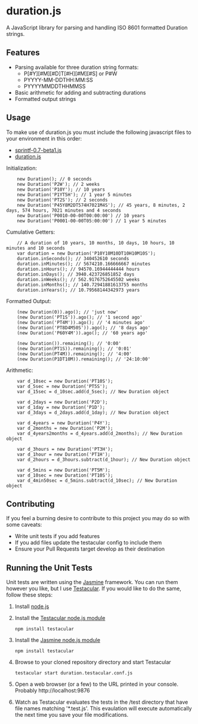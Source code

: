duration.js
=============================
A JavaScript library for parsing and handling ISO 8601 formatted Duration strings.


Features
-----------------------------
*  Parsing available for three duration string formats:
	*  P[#Y][#M][#D]T[#H][#M][#S]  or  P#W
	*  PYYYY-MM-DDTHH:MM:SS
	*  PYYYYMMDDTHHMMSS
*  Basic arithmetic for adding and subtracting durations
*  Formatted output strings


Usage
-----------------------------
To make use of duration.js you must include the following javascript files to your environment in this order:

*  [sprintf-0.7-beta1.js](js/vendor/sprintf-0.7-beta1.js)
*  [duration.js](js/duration.js)

Initialization:

		new Duration(); // 0 seconds
		new Duration('P2W'); // 2 weeks
		new Duration('P10Y'); // 10 years
		new Duration('P1YT5H'); // 1 year 5 minutes
		new Duration('PT2S'); // 2 seconds
		new Duration('P45Y8M2DT574H7021M4S'); // 45 years, 8 minutes, 2 days, 574 hours, 7021 minutes and 4 seconds
		new Duration('P0010-00-00T00:00:00') // 10 years
		new Duration('P0001-00-00T05:00:00') // 1 year 5 minutes

Cumulative Getters:

		// A duration of 10 years, 10 months, 10 days, 10 hours, 10 minutes and 10 seconds
		var duration = new Duration('P10Y10M10DT10H10M10S');
		duration.inSeconds(); // 340452610 seconds
		duration.inMinutes(); // 5674210.166666667 minutes
		duration.inHours(); // 94570.16944444444 hours
		duration.inDays(); // 3940.423726851852 days
		duration.inWeeks(); // 562.9176752645502 weeks
		duration.inMonths(); // 140.72941881613755 months
		duration.inYears(); // 10.79568144342973 years

Formatted Output:
		
		(new Duration(0)).ago(); // 'just now'
		(new Duration('PT1S')).ago(); // '1 second ago'
		(new Duration('PT4M')).ago(); // '4 minutes ago'
		(new Duration('PT8D4M50S')).ago(); // '8 days ago'
		(new Duration('P60Y4M')).ago(); // '60 years ago'

		(new Duration()).remaining(); // '0:00'
		(new Duration(PT1S)).remaining(); // '0:01'
		(new Duration(PT4M)).remaining(); // '4:00'
		(new Duration(P1DT10M)).remaining(); // '24:10:00'

Arithmetic:

		var d_10sec = new Duration('PT10S');
		var d_5sec = new Duration('PT5S');
		var d_15sec = d_10sec.add(d_5sec); // New Duration object

		var d_2days = new Duration('P2D');
		var d_1day = new Duration('P1D');
		var d_3days = d_2days.add(d_1day); // New Duration object

		var d_4years = new Duration('P4Y');
		var d_2months = new Duration('P2M');
		var d_4years2months = d_4years.add(d_2months); // New Duration object

		var d_3hours = new Duration('PT3H');
		var d_1hour = new Duration('PT1H');
		var d_2hours = d_3hours.subtract(d_1hour); // New Duration object

		var d_5mins = new Duration('PT5M');
		var d_10sec = new Duration('PT10S');
		var d_4min50sec = d_5mins.subtract(d_10sec); // New Duration object


Contributing
-----------------------------
If you feel a burning desire to contribute to this project you may do so with some caveats:

*  Write unit tests if you add features
*  If you add files update the testacular config to include them
*  Ensure your Pull Requests target develop as their destination


Running the Unit Tests
-----------------------------
Unit tests are written using the [Jasmine](http://pivotal.github.com/jasmine/) framework. You can run them however you like, but I use [Testacular](http://testacular.github.com/). If you would like to do the same, follow these steps:

1.  Install [node.js](http://nodejs.org/)

2.  Install the [Testacular node.js module](https://npmjs.org/package/testacular)

		npm install testacular
		
3.  Install the [Jasmine node.js module](https://npmjs.org/package/jasmine-node)

		npm install testacular

4.  Browse to your cloned repository directory and start Testacular

		testacular start duration.testacular.conf.js

5.  Open a web browser (or a few) to the URL printed in your console. Probably http://localhost:9876

6.  Watch as Testacular evaluates the tests in the /test directory that have file names matching '*.test.js'. This evaulation will execute automatically the next time you save your file modifications.
